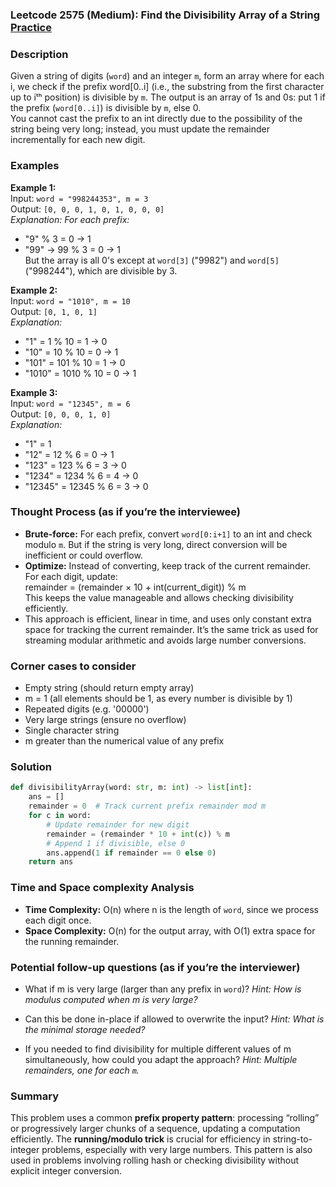 ### Leetcode 2575 (Medium): Find the Divisibility Array of a String [Practice](https://leetcode.com/problems/find-the-divisibility-array-of-a-string)

### Description  
Given a string of digits (`word`) and an integer `m`, form an array where for each i, we check if the prefix word[0..i] (i.e., the substring from the first character up to iᵗʰ position) is divisible by `m`. The output is an array of 1s and 0s: put 1 if the prefix (`word[0..i]`) is divisible by `m`, else 0.  
You cannot cast the prefix to an int directly due to the possibility of the string being very long; instead, you must update the remainder incrementally for each new digit.

### Examples  

**Example 1:**  
Input: `word = "998244353", m = 3`  
Output: `[0, 0, 0, 1, 0, 1, 0, 0, 0]`  
*Explanation: For each prefix:*
- "9" % 3 = 0 → 1  
- "99" → 99 % 3 = 0 → 1  
But the array is all 0's except at `word[3]` ("9982") and `word[5]` ("998244"), which are divisible by 3.

**Example 2:**  
Input: `word = "1010", m = 10`  
Output: `[0, 1, 0, 1]`  
*Explanation:*
- "1" = 1 % 10 = 1 → 0  
- "10" = 10 % 10 = 0 → 1  
- "101" = 101 % 10 = 1 → 0  
- "1010" = 1010 % 10 = 0 → 1

**Example 3:**  
Input: `word = "12345", m = 6`  
Output: `[0, 0, 0, 1, 0]`  
*Explanation:*  
- "1" = 1  
- "12" = 12 % 6 = 0 → 1  
- "123" = 123 % 6 = 3 → 0  
- "1234" = 1234 % 6 = 4 → 0  
- "12345" = 12345 % 6 = 3 → 0

### Thought Process (as if you’re the interviewee)  
- **Brute-force:** For each prefix, convert `word[0:i+1]` to an int and check modulo `m`. But if the string is very long, direct conversion will be inefficient or could overflow.
- **Optimize:** Instead of converting, keep track of the current remainder. For each digit, update:  
  remainder = (remainder × 10 + int(current_digit)) % m  
  This keeps the value manageable and allows checking divisibility efficiently.
- This approach is efficient, linear in time, and uses only constant extra space for tracking the current remainder. It’s the same trick as used for streaming modular arithmetic and avoids large number conversions.

### Corner cases to consider  
- Empty string (should return empty array)
- m = 1 (all elements should be 1, as every number is divisible by 1)
- Repeated digits (e.g. '00000')
- Very large strings (ensure no overflow)
- Single character string
- m greater than the numerical value of any prefix

### Solution

```python
def divisibilityArray(word: str, m: int) -> list[int]:
    ans = []
    remainder = 0  # Track current prefix remainder mod m
    for c in word:
        # Update remainder for new digit
        remainder = (remainder * 10 + int(c)) % m
        # Append 1 if divisible, else 0
        ans.append(1 if remainder == 0 else 0)
    return ans
```

### Time and Space complexity Analysis  

- **Time Complexity:** O(n) where n is the length of `word`, since we process each digit once.
- **Space Complexity:** O(n) for the output array, with O(1) extra space for the running remainder.

### Potential follow-up questions (as if you’re the interviewer)  

- What if m is very large (larger than any prefix in `word`)?
  *Hint: How is modulus computed when m is very large?*

- Can this be done in-place if allowed to overwrite the input?
  *Hint: What is the minimal storage needed?*

- If you needed to find divisibility for multiple different values of m simultaneously, how could you adapt the approach?
  *Hint: Multiple remainders, one for each `m`.*

### Summary
This problem uses a common **prefix property pattern**: processing “rolling” or progressively larger chunks of a sequence, updating a computation efficiently. The **running/modulo trick** is crucial for efficiency in string-to-integer problems, especially with very large numbers. This pattern is also used in problems involving rolling hash or checking divisibility without explicit integer conversion.
